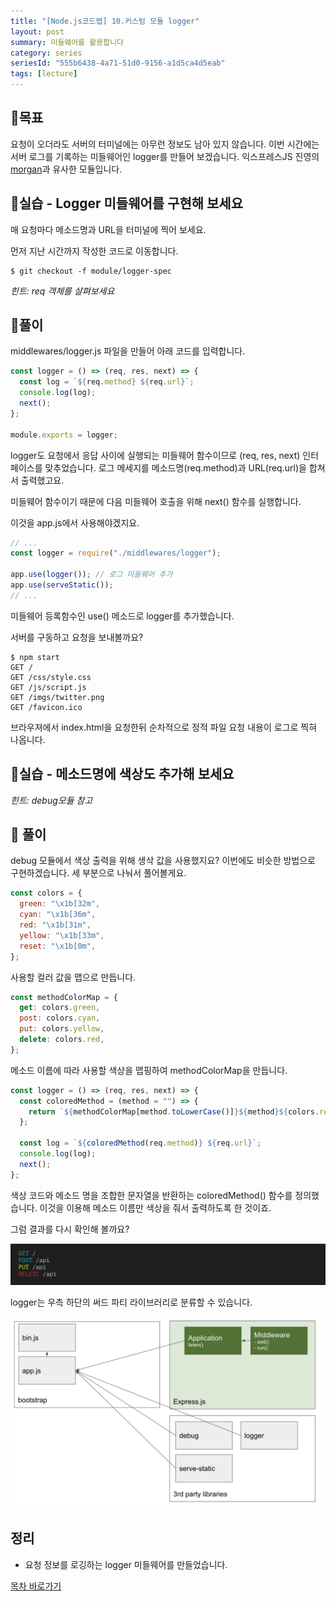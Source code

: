 ```yaml
---
title: "[Node.js코드랩] 10.커스텀 모듈 logger"
layout: post
summary: 미들웨어를 활용합니다
category: series
seriesId: "555b6438-4a71-51d0-9156-a1d5ca4d5eab"
tags: [lecture]
---
```


## 🌳목표

요청이 오더라도 서버의 터미널에는 아무런 정보도 남아 있지 않습니다.
이번 시간에는 서버 로그를 기록하는 미들웨어인 logger를 만들어 보겠습니다.
익스프레스JS 진영의 [morgan](https://github.com/expressjs/morgan)과 유사한 모듈입니다.

## 🐤실습 - Logger 미들웨어를 구현해 보세요

매 요청마다 메소드명과 URL을 터미널에 찍어 보세요.

먼저 지난 시간까지 작성한 코드로 이동합니다.

```
$ git checkout -f module/logger-spec
```

_힌트: req 객체를 살펴보세요_

## 🐤풀이

middlewares/logger.js 파일을 만들어 아래 코드를 입력합니다.

```js
const logger = () => (req, res, next) => {
  const log = `${req.method} ${req.url}`;
  console.log(log);
  next();
};

module.exports = logger;
```

logger도 요청에서 응답 사이에 실행되는 미들웨어 함수이므로 (req, res, next) 인터페이스를 맞추었습니다.
로그 메세지를 메소드명(req.method)과 URL(req.url)을 합쳐서 출력했고요.

미들웨어 함수이기 때문에 다음 미들웨어 호출을 위해 next() 함수를 실행합니다.

이것을 app.js에서 사용해야겠지요.

```js
// ...
const logger = require("./middlewares/logger");

app.use(logger()); // 로그 미들웨어 추가
app.use(serveStatic());
// ...
```

미들웨어 등록함수인 use() 메소드로 logger를 추가했습니다.

서버를 구동하고 요청을 보내볼까요?

```
$ npm start
GET /
GET /css/style.css
GET /js/script.js
GET /imgs/twitter.png
GET /favicon.ico
```

브라우져에서 index.html을 요청한뒤 순차적으로 정적 파일 요청 내용이 로그로 찍혀 나옵니다.

## 🐤실습 - 메소드명에 색상도 추가해 보세요

_힌트: debug모듈 참고_

## 🐤 풀이

debug 모듈에서 색상 출력을 위해 생삭 값을 사용했지요?
이번에도 비슷한 방법으로 구현하겠습니다.
세 부분으로 나눠서 풀어볼게요.

```js
const colors = {
  green: "\x1b[32m",
  cyan: "\x1b[36m",
  red: "\x1b[31m",
  yellow: "\x1b[33m",
  reset: "\x1b[0m",
};
```

사용할 컬러 값을 맵으로 만듭니다.

```js
const methodColorMap = {
  get: colors.green,
  post: colors.cyan,
  put: colors.yellow,
  delete: colors.red,
};
```

메소드 이름에 따라 사용할 색상을 맵핑하여 methodColorMap을 만듭니다.

```js
const logger = () => (req, res, next) => {
  const coloredMethod = (method = "") => {
    return `${methodColorMap[method.toLowerCase()]}${method}${colors.reset}`;
  };

  const log = `${coloredMethod(req.method)} ${req.url}`;
  console.log(log);
  next();
};
```

색상 코드와 메소드 명을 조합한 문자열을 반환하는 coloredMethod() 함수를 정의했습니다.
이것을 이용해 메소드 이름만 색상을 줘서 출력하도록 한 것이죠.

그럼 결과를 다시 확인해 볼까요?

![](/assets/imgs/2018/12/10/result.png)

logger는 우측 하단의 써드 파티 라이브러리로 분류할 수 있습니다.

![](/assets/imgs/2018/12/10/struct.png)

## 정리

- 요청 정보를 로깅하는 logger 미들웨어를 만들었습니다.

[목차 바로가기](/series/2018/12/01/node-web-0_index.html)

